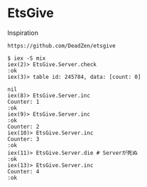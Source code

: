 # EtsGive

Inspiration 

`https://github.com/DeadZen/etsgive` 


```
$ iex -S mix 
iex(2)> EtsGive.Server.check
:ok
iex(3)> table id: 245784, data: [count: 0]

nil
iex(8)> EtsGive.Server.inc
Counter: 1
:ok
iex(9)> EtsGive.Server.inc
:ok
Counter: 2
iex(10)> EtsGive.Server.inc
Counter: 3
:ok
iex(11)> EtsGive.Server.die # Serverが死ぬ
:ok
iex(13)> EtsGive.Server.inc
Counter: 4
:ok
```


